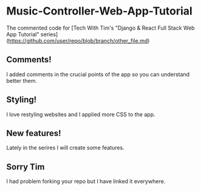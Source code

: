 # Music-Controller-Web-App-Tutorial
The commented code for [Tech With Tim's "Django & React Full Stack Web App Tutorial" series] (https://github.com/user/repo/blob/branch/other_file.md) 

## Comments!
I added comments in the crucial points of the app so you can understand better them.

## Styling!
I love restyling websites and I applied more CSS to the app.

## New features!
Lately in the serires I will create some features.

## Sorry Tim
I had problem forking your repo but I have linked it everywhere.
